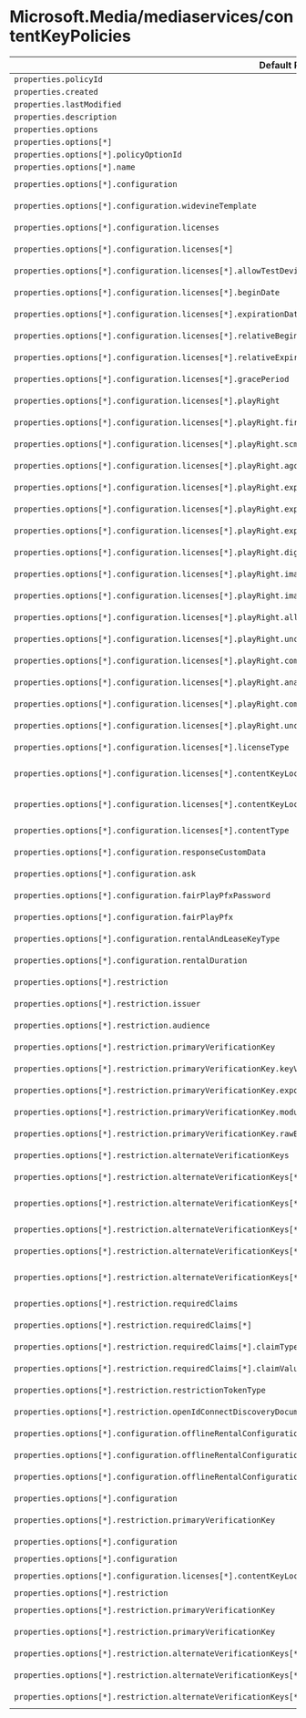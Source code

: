 # Microsoft.Media/mediaservices/contentKeyPolicies

| Default Path | Alias |
|---|---|
| `properties.policyId` | `Microsoft.Media/mediaServices/contentKeyPolicies/policyId` |
| `properties.created` | `Microsoft.Media/mediaServices/contentKeyPolicies/created` |
| `properties.lastModified` | `Microsoft.Media/mediaServices/contentKeyPolicies/lastModified` |
| `properties.description` | `Microsoft.Media/mediaServices/contentKeyPolicies/description` |
| `properties.options` | `Microsoft.Media/mediaServices/contentKeyPolicies/options` |
| `properties.options[*]` | `Microsoft.Media/mediaServices/contentKeyPolicies/options[*]` |
| `properties.options[*].policyOptionId` | `Microsoft.Media/mediaServices/contentKeyPolicies/options[*].policyOptionId` |
| `properties.options[*].name` | `Microsoft.Media/mediaServices/contentKeyPolicies/options[*].name` |
| `properties.options[*].configuration` | `Microsoft.Media/mediaServices/contentKeyPolicies/options[*].configuration.#Microsoft-Media-ContentKeyPolicyWidevineConfiguration` |
| `properties.options[*].configuration.widevineTemplate` | `Microsoft.Media/mediaServices/contentKeyPolicies/options[*].configuration.#Microsoft-Media-ContentKeyPolicyWidevineConfiguration.widevineTemplate` |
| `properties.options[*].configuration.licenses` | `Microsoft.Media/mediaServices/contentKeyPolicies/options[*].configuration.#Microsoft-Media-ContentKeyPolicyPlayReadyConfiguration.licenses` |
| `properties.options[*].configuration.licenses[*]` | `Microsoft.Media/mediaServices/contentKeyPolicies/options[*].configuration.#Microsoft-Media-ContentKeyPolicyPlayReadyConfiguration.licenses[*]` |
| `properties.options[*].configuration.licenses[*].allowTestDevices` | `Microsoft.Media/mediaServices/contentKeyPolicies/options[*].configuration.#Microsoft-Media-ContentKeyPolicyPlayReadyConfiguration.licenses[*].allowTestDevices` |
| `properties.options[*].configuration.licenses[*].beginDate` | `Microsoft.Media/mediaServices/contentKeyPolicies/options[*].configuration.#Microsoft-Media-ContentKeyPolicyPlayReadyConfiguration.licenses[*].beginDate` |
| `properties.options[*].configuration.licenses[*].expirationDate` | `Microsoft.Media/mediaServices/contentKeyPolicies/options[*].configuration.#Microsoft-Media-ContentKeyPolicyPlayReadyConfiguration.licenses[*].expirationDate` |
| `properties.options[*].configuration.licenses[*].relativeBeginDate` | `Microsoft.Media/mediaServices/contentKeyPolicies/options[*].configuration.#Microsoft-Media-ContentKeyPolicyPlayReadyConfiguration.licenses[*].relativeBeginDate` |
| `properties.options[*].configuration.licenses[*].relativeExpirationDate` | `Microsoft.Media/mediaServices/contentKeyPolicies/options[*].configuration.#Microsoft-Media-ContentKeyPolicyPlayReadyConfiguration.licenses[*].relativeExpirationDate` |
| `properties.options[*].configuration.licenses[*].gracePeriod` | `Microsoft.Media/mediaServices/contentKeyPolicies/options[*].configuration.#Microsoft-Media-ContentKeyPolicyPlayReadyConfiguration.licenses[*].gracePeriod` |
| `properties.options[*].configuration.licenses[*].playRight` | `Microsoft.Media/mediaServices/contentKeyPolicies/options[*].configuration.#Microsoft-Media-ContentKeyPolicyPlayReadyConfiguration.licenses[*].playRight` |
| `properties.options[*].configuration.licenses[*].playRight.firstPlayExpiration` | `Microsoft.Media/mediaServices/contentKeyPolicies/options[*].configuration.#Microsoft-Media-ContentKeyPolicyPlayReadyConfiguration.licenses[*].playRight.firstPlayExpiration` |
| `properties.options[*].configuration.licenses[*].playRight.scmsRestriction` | `Microsoft.Media/mediaServices/contentKeyPolicies/options[*].configuration.#Microsoft-Media-ContentKeyPolicyPlayReadyConfiguration.licenses[*].playRight.scmsRestriction` |
| `properties.options[*].configuration.licenses[*].playRight.agcAndColorStripeRestriction` | `Microsoft.Media/mediaServices/contentKeyPolicies/options[*].configuration.#Microsoft-Media-ContentKeyPolicyPlayReadyConfiguration.licenses[*].playRight.agcAndColorStripeRestriction` |
| `properties.options[*].configuration.licenses[*].playRight.explicitAnalogTelevisionOutputRestriction` | `Microsoft.Media/mediaServices/contentKeyPolicies/options[*].configuration.#Microsoft-Media-ContentKeyPolicyPlayReadyConfiguration.licenses[*].playRight.explicitAnalogTelevisionOutputRestriction` |
| `properties.options[*].configuration.licenses[*].playRight.explicitAnalogTelevisionOutputRestriction.bestEffort` | `Microsoft.Media/mediaServices/contentKeyPolicies/options[*].configuration.#Microsoft-Media-ContentKeyPolicyPlayReadyConfiguration.licenses[*].playRight.explicitAnalogTelevisionOutputRestriction.bestEffort` |
| `properties.options[*].configuration.licenses[*].playRight.explicitAnalogTelevisionOutputRestriction.configurationData` | `Microsoft.Media/mediaServices/contentKeyPolicies/options[*].configuration.#Microsoft-Media-ContentKeyPolicyPlayReadyConfiguration.licenses[*].playRight.explicitAnalogTelevisionOutputRestriction.configurationData` |
| `properties.options[*].configuration.licenses[*].playRight.digitalVideoOnlyContentRestriction` | `Microsoft.Media/mediaServices/contentKeyPolicies/options[*].configuration.#Microsoft-Media-ContentKeyPolicyPlayReadyConfiguration.licenses[*].playRight.digitalVideoOnlyContentRestriction` |
| `properties.options[*].configuration.licenses[*].playRight.imageConstraintForAnalogComponentVideoRestriction` | `Microsoft.Media/mediaServices/contentKeyPolicies/options[*].configuration.#Microsoft-Media-ContentKeyPolicyPlayReadyConfiguration.licenses[*].playRight.imageConstraintForAnalogComponentVideoRestriction` |
| `properties.options[*].configuration.licenses[*].playRight.imageConstraintForAnalogComputerMonitorRestriction` | `Microsoft.Media/mediaServices/contentKeyPolicies/options[*].configuration.#Microsoft-Media-ContentKeyPolicyPlayReadyConfiguration.licenses[*].playRight.imageConstraintForAnalogComputerMonitorRestriction` |
| `properties.options[*].configuration.licenses[*].playRight.allowPassingVideoContentToUnknownOutput` | `Microsoft.Media/mediaServices/contentKeyPolicies/options[*].configuration.#Microsoft-Media-ContentKeyPolicyPlayReadyConfiguration.licenses[*].playRight.allowPassingVideoContentToUnknownOutput` |
| `properties.options[*].configuration.licenses[*].playRight.uncompressedDigitalVideoOpl` | `Microsoft.Media/mediaServices/contentKeyPolicies/options[*].configuration.#Microsoft-Media-ContentKeyPolicyPlayReadyConfiguration.licenses[*].playRight.uncompressedDigitalVideoOpl` |
| `properties.options[*].configuration.licenses[*].playRight.compressedDigitalVideoOpl` | `Microsoft.Media/mediaServices/contentKeyPolicies/options[*].configuration.#Microsoft-Media-ContentKeyPolicyPlayReadyConfiguration.licenses[*].playRight.compressedDigitalVideoOpl` |
| `properties.options[*].configuration.licenses[*].playRight.analogVideoOpl` | `Microsoft.Media/mediaServices/contentKeyPolicies/options[*].configuration.#Microsoft-Media-ContentKeyPolicyPlayReadyConfiguration.licenses[*].playRight.analogVideoOpl` |
| `properties.options[*].configuration.licenses[*].playRight.compressedDigitalAudioOpl` | `Microsoft.Media/mediaServices/contentKeyPolicies/options[*].configuration.#Microsoft-Media-ContentKeyPolicyPlayReadyConfiguration.licenses[*].playRight.compressedDigitalAudioOpl` |
| `properties.options[*].configuration.licenses[*].playRight.uncompressedDigitalAudioOpl` | `Microsoft.Media/mediaServices/contentKeyPolicies/options[*].configuration.#Microsoft-Media-ContentKeyPolicyPlayReadyConfiguration.licenses[*].playRight.uncompressedDigitalAudioOpl` |
| `properties.options[*].configuration.licenses[*].licenseType` | `Microsoft.Media/mediaServices/contentKeyPolicies/options[*].configuration.#Microsoft-Media-ContentKeyPolicyPlayReadyConfiguration.licenses[*].licenseType` |
| `properties.options[*].configuration.licenses[*].contentKeyLocation` | `Microsoft.Media/mediaServices/contentKeyPolicies/options[*].configuration.#Microsoft-Media-ContentKeyPolicyPlayReadyConfiguration.licenses[*].contentKeyLocation.#Microsoft-Media-ContentKeyPolicyPlayReadyContentEncryptionKeyFromKeyIdentifier` |
| `properties.options[*].configuration.licenses[*].contentKeyLocation.keyId` | `Microsoft.Media/mediaServices/contentKeyPolicies/options[*].configuration.#Microsoft-Media-ContentKeyPolicyPlayReadyConfiguration.licenses[*].contentKeyLocation.#Microsoft-Media-ContentKeyPolicyPlayReadyContentEncryptionKeyFromKeyIdentifier.keyId` |
| `properties.options[*].configuration.licenses[*].contentType` | `Microsoft.Media/mediaServices/contentKeyPolicies/options[*].configuration.#Microsoft-Media-ContentKeyPolicyPlayReadyConfiguration.licenses[*].contentType` |
| `properties.options[*].configuration.responseCustomData` | `Microsoft.Media/mediaServices/contentKeyPolicies/options[*].configuration.#Microsoft-Media-ContentKeyPolicyPlayReadyConfiguration.responseCustomData` |
| `properties.options[*].configuration.ask` | `Microsoft.Media/mediaServices/contentKeyPolicies/options[*].configuration.#Microsoft-Media-ContentKeyPolicyFairPlayConfiguration.ask` |
| `properties.options[*].configuration.fairPlayPfxPassword` | `Microsoft.Media/mediaServices/contentKeyPolicies/options[*].configuration.#Microsoft-Media-ContentKeyPolicyFairPlayConfiguration.fairPlayPfxPassword` |
| `properties.options[*].configuration.fairPlayPfx` | `Microsoft.Media/mediaServices/contentKeyPolicies/options[*].configuration.#Microsoft-Media-ContentKeyPolicyFairPlayConfiguration.fairPlayPfx` |
| `properties.options[*].configuration.rentalAndLeaseKeyType` | `Microsoft.Media/mediaServices/contentKeyPolicies/options[*].configuration.#Microsoft-Media-ContentKeyPolicyFairPlayConfiguration.rentalAndLeaseKeyType` |
| `properties.options[*].configuration.rentalDuration` | `Microsoft.Media/mediaServices/contentKeyPolicies/options[*].configuration.#Microsoft-Media-ContentKeyPolicyFairPlayConfiguration.rentalDuration` |
| `properties.options[*].restriction` | `Microsoft.Media/mediaServices/contentKeyPolicies/options[*].restriction.#Microsoft-Media-ContentKeyPolicyTokenRestriction` |
| `properties.options[*].restriction.issuer` | `Microsoft.Media/mediaServices/contentKeyPolicies/options[*].restriction.#Microsoft-Media-ContentKeyPolicyTokenRestriction.issuer` |
| `properties.options[*].restriction.audience` | `Microsoft.Media/mediaServices/contentKeyPolicies/options[*].restriction.#Microsoft-Media-ContentKeyPolicyTokenRestriction.audience` |
| `properties.options[*].restriction.primaryVerificationKey` | `Microsoft.Media/mediaServices/contentKeyPolicies/options[*].restriction.#Microsoft-Media-ContentKeyPolicyTokenRestriction.primaryVerificationKey.#Microsoft-Media-ContentKeyPolicySymmetricTokenKey` |
| `properties.options[*].restriction.primaryVerificationKey.keyValue` | `Microsoft.Media/mediaServices/contentKeyPolicies/options[*].restriction.#Microsoft-Media-ContentKeyPolicyTokenRestriction.primaryVerificationKey.#Microsoft-Media-ContentKeyPolicySymmetricTokenKey.keyValue` |
| `properties.options[*].restriction.primaryVerificationKey.exponent` | `Microsoft.Media/mediaServices/contentKeyPolicies/options[*].restriction.#Microsoft-Media-ContentKeyPolicyTokenRestriction.primaryVerificationKey.#Microsoft-Media-ContentKeyPolicyRsaTokenKey.exponent` |
| `properties.options[*].restriction.primaryVerificationKey.modulus` | `Microsoft.Media/mediaServices/contentKeyPolicies/options[*].restriction.#Microsoft-Media-ContentKeyPolicyTokenRestriction.primaryVerificationKey.#Microsoft-Media-ContentKeyPolicyRsaTokenKey.modulus` |
| `properties.options[*].restriction.primaryVerificationKey.rawBody` | `Microsoft.Media/mediaServices/contentKeyPolicies/options[*].restriction.#Microsoft-Media-ContentKeyPolicyTokenRestriction.primaryVerificationKey.#Microsoft-Media-ContentKeyPolicyX509CertificateTokenKey.rawBody` |
| `properties.options[*].restriction.alternateVerificationKeys` | `Microsoft.Media/mediaServices/contentKeyPolicies/options[*].restriction.#Microsoft-Media-ContentKeyPolicyTokenRestriction.alternateVerificationKeys` |
| `properties.options[*].restriction.alternateVerificationKeys[*]` | `Microsoft.Media/mediaServices/contentKeyPolicies/options[*].restriction.#Microsoft-Media-ContentKeyPolicyTokenRestriction.alternateVerificationKeys[*]` |
| `properties.options[*].restriction.alternateVerificationKeys[*].keyValue` | `Microsoft.Media/mediaServices/contentKeyPolicies/options[*].restriction.#Microsoft-Media-ContentKeyPolicyTokenRestriction.alternateVerificationKeys[*].#Microsoft-Media-ContentKeyPolicySymmetricTokenKey.keyValue` |
| `properties.options[*].restriction.alternateVerificationKeys[*].exponent` | `Microsoft.Media/mediaServices/contentKeyPolicies/options[*].restriction.#Microsoft-Media-ContentKeyPolicyTokenRestriction.alternateVerificationKeys[*].#Microsoft-Media-ContentKeyPolicyRsaTokenKey.exponent` |
| `properties.options[*].restriction.alternateVerificationKeys[*].modulus` | `Microsoft.Media/mediaServices/contentKeyPolicies/options[*].restriction.#Microsoft-Media-ContentKeyPolicyTokenRestriction.alternateVerificationKeys[*].#Microsoft-Media-ContentKeyPolicyRsaTokenKey.modulus` |
| `properties.options[*].restriction.alternateVerificationKeys[*].rawBody` | `Microsoft.Media/mediaServices/contentKeyPolicies/options[*].restriction.#Microsoft-Media-ContentKeyPolicyTokenRestriction.alternateVerificationKeys[*].#Microsoft-Media-ContentKeyPolicyX509CertificateTokenKey.rawBody` |
| `properties.options[*].restriction.requiredClaims` | `Microsoft.Media/mediaServices/contentKeyPolicies/options[*].restriction.#Microsoft-Media-ContentKeyPolicyTokenRestriction.requiredClaims` |
| `properties.options[*].restriction.requiredClaims[*]` | `Microsoft.Media/mediaServices/contentKeyPolicies/options[*].restriction.#Microsoft-Media-ContentKeyPolicyTokenRestriction.requiredClaims[*]` |
| `properties.options[*].restriction.requiredClaims[*].claimType` | `Microsoft.Media/mediaServices/contentKeyPolicies/options[*].restriction.#Microsoft-Media-ContentKeyPolicyTokenRestriction.requiredClaims[*].claimType` |
| `properties.options[*].restriction.requiredClaims[*].claimValue` | `Microsoft.Media/mediaServices/contentKeyPolicies/options[*].restriction.#Microsoft-Media-ContentKeyPolicyTokenRestriction.requiredClaims[*].claimValue` |
| `properties.options[*].restriction.restrictionTokenType` | `Microsoft.Media/mediaServices/contentKeyPolicies/options[*].restriction.#Microsoft-Media-ContentKeyPolicyTokenRestriction.restrictionTokenType` |
| `properties.options[*].restriction.openIdConnectDiscoveryDocument` | `Microsoft.Media/mediaServices/contentKeyPolicies/options[*].restriction.#Microsoft-Media-ContentKeyPolicyTokenRestriction.openIdConnectDiscoveryDocument` |
| `properties.options[*].configuration.offlineRentalConfiguration` | `Microsoft.Media/mediaServices/contentKeyPolicies/options[*].configuration.#Microsoft-Media-ContentKeyPolicyFairPlayConfiguration.offlineRentalConfiguration` |
| `properties.options[*].configuration.offlineRentalConfiguration.playbackDurationSeconds` | `Microsoft.Media/mediaServices/contentKeyPolicies/options[*].configuration.#Microsoft-Media-ContentKeyPolicyFairPlayConfiguration.offlineRentalConfiguration.playbackDurationSeconds` |
| `properties.options[*].configuration.offlineRentalConfiguration.storageDurationSeconds` | `Microsoft.Media/mediaServices/contentKeyPolicies/options[*].configuration.#Microsoft-Media-ContentKeyPolicyFairPlayConfiguration.offlineRentalConfiguration.storageDurationSeconds` |
| `properties.options[*].configuration` | `Microsoft.Media/mediaServices/contentKeyPolicies/options[*].configuration.#Microsoft-Media-ContentKeyPolicyFairPlayConfiguration` |
| `properties.options[*].restriction.primaryVerificationKey` | `Microsoft.Media/mediaServices/contentKeyPolicies/options[*].restriction.#Microsoft-Media-ContentKeyPolicyTokenRestriction.primaryVerificationKey.#Microsoft-Media-ContentKeyPolicyX509CertificateTokenKey` |
| `properties.options[*].configuration` | `Microsoft.Media/mediaServices/contentKeyPolicies/options[*].configuration.#Microsoft-Media-ContentKeyPolicyPlayReadyConfiguration` |
| `properties.options[*].configuration` | `Microsoft.Media/mediaServices/contentKeyPolicies/options[*].configuration` |
| `properties.options[*].configuration.licenses[*].contentKeyLocation` | `Microsoft.Media/mediaServices/contentKeyPolicies/options[*].configuration.#Microsoft-Media-ContentKeyPolicyPlayReadyConfiguration.licenses[*].contentKeyLocation` |
| `properties.options[*].restriction` | `Microsoft.Media/mediaServices/contentKeyPolicies/options[*].restriction` |
| `properties.options[*].restriction.primaryVerificationKey` | `Microsoft.Media/mediaServices/contentKeyPolicies/options[*].restriction.#Microsoft-Media-ContentKeyPolicyTokenRestriction.primaryVerificationKey.#Microsoft-Media-ContentKeyPolicyRsaTokenKey` |
| `properties.options[*].restriction.primaryVerificationKey` | `Microsoft.Media/mediaServices/contentKeyPolicies/options[*].restriction.#Microsoft-Media-ContentKeyPolicyTokenRestriction.primaryVerificationKey` |
| `properties.options[*].restriction.alternateVerificationKeys[*]` | `Microsoft.Media/mediaServices/contentKeyPolicies/options[*].restriction.#Microsoft-Media-ContentKeyPolicyTokenRestriction.alternateVerificationKeys[*].#Microsoft-Media-ContentKeyPolicyX509CertificateTokenKey` |
| `properties.options[*].restriction.alternateVerificationKeys[*]` | `Microsoft.Media/mediaServices/contentKeyPolicies/options[*].restriction.#Microsoft-Media-ContentKeyPolicyTokenRestriction.alternateVerificationKeys[*].#Microsoft-Media-ContentKeyPolicyRsaTokenKey` |
| `properties.options[*].restriction.alternateVerificationKeys[*]` | `Microsoft.Media/mediaServices/contentKeyPolicies/options[*].restriction.#Microsoft-Media-ContentKeyPolicyTokenRestriction.alternateVerificationKeys[*].#Microsoft-Media-ContentKeyPolicySymmetricTokenKey` |

